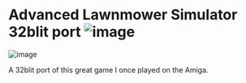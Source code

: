 # Advanced Lawnmower Simulator 32blit port ![image](https://github.com/shane-powell/advanced-lawnmower-simulator-blit/workflows/Build/badge.svg)

![image](https://github.com/shane-powell/advanced-lawnmower-simulator-blit/blob/main/assets/splash.png)

A 32blit port of this great game I once played on the Amiga.
